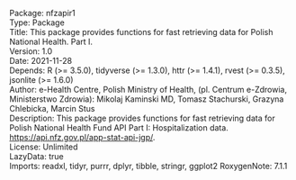 Package: nfzapir1  
Type: Package  
Title: This package provides functions for fast retrieving data for Polish National Health. Part I.  
Version: 1.0  
Date: 2021-11-28   
Depends: R (>= 3.5.0), tidyverse (>= 1.3.0), httr (>= 1.4.1), rvest (>= 0.3.5), jsonlite (>= 1.6.0)  
Author: e-Health Centre, Polish Ministry of Health, (pl. Centrum e-Zdrowia, Ministerstwo Zdrowia): Mikolaj Kaminski MD, Tomasz Stachurski, Grazyna Chlebicka, Marcin Stus  
Description: This package provides functions for fast retrieving data for Polish National Health Fund API Part I: Hospitalization data. https://api.nfz.gov.pl/app-stat-api-jgp/.  
License: Unlimited  
LazyData: true  
Imports: 
    readxl,
    tidyr,
    purrr,
    dplyr,
    tibble,
    stringr,
    ggplot2
RoxygenNote: 7.1.1
